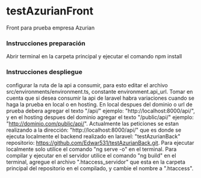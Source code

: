 # testAzurianFront
Front para prueba empresa Azurian

### Instrucciones preparación  
Abrir terminal en la carpeta principal y ejecutar el comando npm install

### Instrucciones despliegue
configurar la ruta de la api a consumir, para esto editar el archivo src/environments/environment.ts, constante environment.api_url. 
Tomar en cuenta que si desea consumir la api de laravel habra variaciones cuando se haga la prueba en local o en hosting. En local despues del dominio o url de prueba debera agregar el texto "/api/" ejemplo: "http://localhost:8000/api/", y en el hosting despues del dominio agregar el texto "/public/api/" ejemplo: "http://dominio.com/public/api/".
Actualmente las peticiones se estan realizando a la dirección: "http://localhost:8000/api/" que es donde se ejecuta localmente el backend realizado en laravel: "testAzurianBack" repositorio: https://github.com/Edwar531/testAzurianBack.git.
Para ejecutar localmente solo utilice el comando "ng serve -o" en el terminal.
Para compilar y ejecutar en el servidor utilice el comando "ng build" en el terminal, agregue el archivo ".htaccess_servidor" que esta en la carpeta principal del repositorio en el compilado, y cambie el nombre a ".htaccess".


